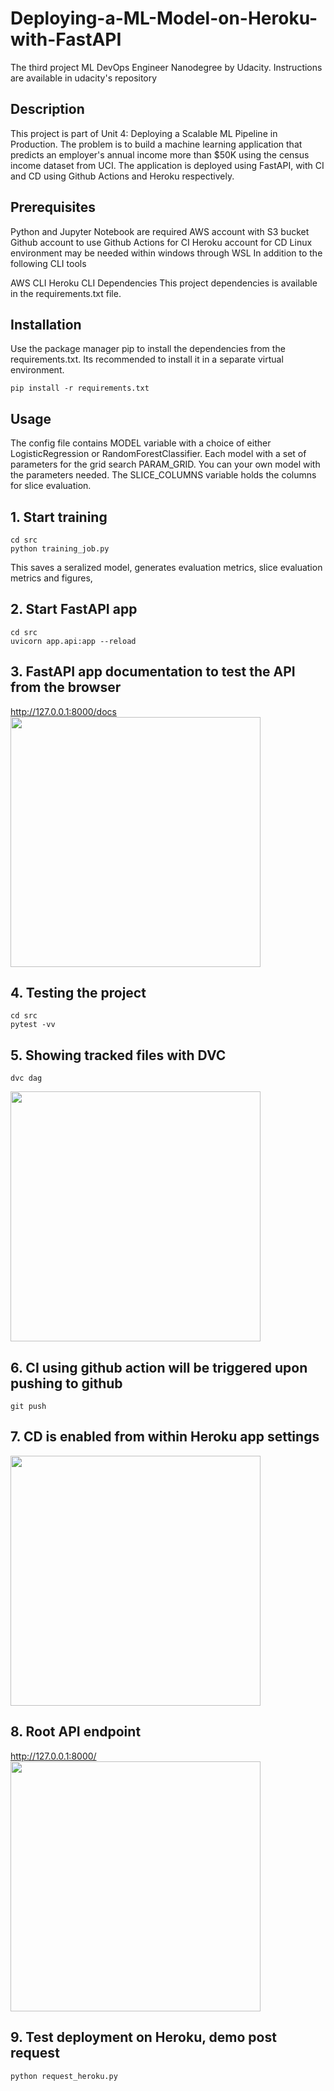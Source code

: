 # Deploying-a-ML-Model-on-Heroku-with-FastAPI
The third project ML DevOps Engineer Nanodegree by Udacity. Instructions are available in udacity's repository

## Description
This project is part of Unit 4: Deploying a Scalable ML Pipeline in Production. The problem is to build a machine learning application that predicts an employer's annual income more than $50K using the census income dataset from UCI. The application is deployed using FastAPI, with CI and CD using Github Actions and Heroku respectively.

## Prerequisites
Python and Jupyter Notebook are required
AWS account with S3 bucket
Github account to use Github Actions for CI
Heroku account for CD
Linux environment may be needed within windows through WSL
In addition to the following CLI tools
  
AWS CLI
Heroku CLI
Dependencies
This project dependencies is available in the requirements.txt file.

## Installation
Use the package manager pip to install the dependencies from the requirements.txt. Its recommended to install it in a separate virtual environment.

```pip install -r requirements.txt```

## Usage
The config file contains MODEL variable with a choice of either LogisticRegression or RandomForestClassifier. Each model with a set of parameters for the grid search PARAM_GRID. You can your own model with the parameters needed. The SLICE_COLUMNS variable holds the columns for slice evaluation.

## 1. Start training
```
cd src
python training_job.py
```
This saves a seralized model, generates evaluation metrics, slice evaluation metrics and figures,

## 2. Start FastAPI app
```
cd src
uvicorn app.api:app --reload
```
## 3. FastAPI app documentation to test the API from the browser

http://127.0.0.1:8000/docs
<img src='/screenshots/fastapi_docs.png' width=400>


## 4. Testing the project
```
cd src
pytest -vv
```
## 5. Showing tracked files with DVC
```
dvc dag
```
<img src='/screenshots/dvcdag.png' width=400>

## 6. CI using github action will be triggered upon pushing to github
```
git push
```
## 7. CD is enabled from within Heroku app settings

<img src='/screenshots/continuous_deployment.png' width=400>

## 8. Root API endpoint

http://127.0.0.1:8000/
<img src='/screenshots/live_get.png' width=400>

## 9. Test deployment on Heroku, demo post request
```
python request_heroku.py
```
